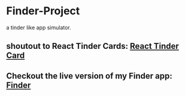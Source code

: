 # Finder-Project
a tinder like app simulator.

## shoutout to React Tinder Cards: [React Tinder Card](https://www.npmjs.com/package/react-tinder-card)

## Checkout the live version of my Finder app: [Finder](https://finder-project-bc661.web.app/)
